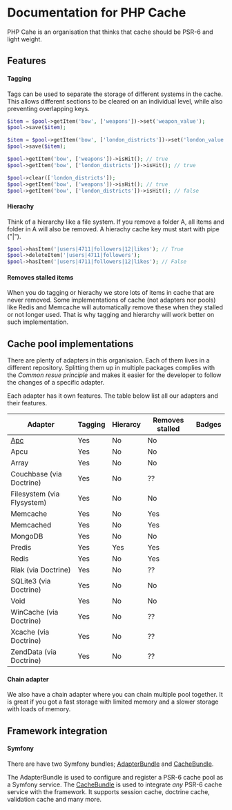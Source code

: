 # Documentation for PHP Cache

PHP Cahe is an organisation that thinks that cache should be PSR-6 and light weight. 

## Features

#### Tagging

Tags can be used to separate the storage of different systems in the cache. This allows different sections to be cleared on an individual level, while also preventing overlapping keys.

```php
$item = $pool->getItem('bow', ['weapons'])->set('weapon_value');
$pool->save($item);

$item = $pool->getItem('bow', ['london_districts'])->set('london_value');
$pool->save($item);

$pool->getItem('bow', ['weapons'])->isHit(); // true
$pool->getItem('bow', ['london_districts'])->isHit(); // true

$pool->clear(['london_districts']);
$pool->getItem('bow', ['weapons'])->isHit(); // true
$pool->getItem('bow', ['london_districts'])->isHit(); // false
```

#### Hierachy

Think of a hierarchy like a file system. If you remove a folder A, all items and folder in A will also be removed. A hierachy cache key must start with pipe ("|").


```php
$pool->hasItem('|users|4711|followers|12|likes'); // True
$pool->deleteItem('|users|4711|followers');
$pool->hasItem('|users|4711|followers|12|likes'); // False
```

#### Removes stalled items

When you do tagging or hierachy we store lots of items in cache that are never removed. Some implementations of cache (not adapters nor pools) like Redis and Memcache will automatically remove these when they stalled or not longer used. That is why tagging and hierarchy will work better on such implementation.  


## Cache pool implementations
There are plenty of adapters in this organisaion. Each of them lives in a different repository. Splitting them up in multiple packages complies with the *Common resue principle* and makes it easier for the developer to follow the changes of a specific adapter. 

Each adapter has it own features. The table below list all our adapters and their features. 


| Adapter | Tagging | Hierarcy | Removes stalled | Badges |
| ------- | ------- | -------- | --------------- | ------ |
| [Apc] | Yes | No  | No
| Apcu | Yes | No | No
| Array | Yes | No | No
| Couchbase (via Doctrine)| Yes | No | ??
| Filesystem (via Flysystem) | Yes | No | No
| Memcache | Yes | No | Yes
| Memcached | Yes | No | Yes
| MongoDB | Yes | No | No
| Predis| Yes | Yes | Yes
| Redis | Yes | No | Yes
| Riak (via Doctrine)| Yes | No | ??
| SQLite3 (via Doctrine)| Yes | No | No
| Void| Yes | No | No
| WinCache (via Doctrine)| Yes | No | ??
| Xcache (via Doctrine)| Yes | No | ??
| ZendData (via Doctrine)| Yes | No | ??

#### Chain adapter

We also have a chain adapter where you can chain multiple pool together. It is great if you got a fast storage with limited memory and a slower storage with loads of memory. 

## Framework integration

#### Symfony

There are have two Symfony bundles; [AdapterBundle](https://github.com/php-cache/adapter-bundle) and [CacheBundle](https://github.com/php-cache/cache-bundle). 

The AdapterBundle is used to configure and register a PSR-6 cache pool as a Symfony service. The  [CacheBundle](https://github.com/php-cache/cache-bundle) is used to integrate *any* PSR-6 cache service with the framework. It supports session cache, doctrine cache, validation cache and many more. 


[Apc]: https://github.com/php-cache/apc-adapter
[Apc]: https://github.com/php-cache/apc-adapter
[Apc]: https://github.com/php-cache/apc-adapter
[Apc]: https://github.com/php-cache/apc-adapter
[Apc]: https://github.com/php-cache/apc-adapter
[Apc]: https://github.com/php-cache/apc-adapter
[Apc]: https://github.com/php-cache/apc-adapter
